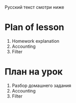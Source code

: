 Русский текст смотри ниже

# Plan of lesson <br/>
1. Homework explanation  <br/>
2. Accounting  <br/>
3. Filter  <br/>



# План на урок <br/>
1. Разбор домашнего задания  <br/>
2. Accounting  <br/>
3. Filter  <br/>
